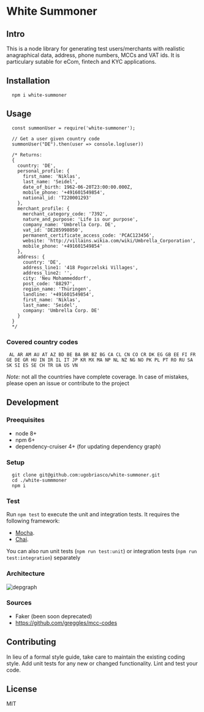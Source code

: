 # White Summoner

## Intro

This is a node library for generating test users/merchants with realistic anagraphical data, address, phone numbers, MCCs and VAT ids. It is particulary sutable for eCom, fintech and KYC applications.

## Installation

```
  npm i white-summoner
```

## Usage

```
  const summonUser = require('white-summoner');

  // Get a user given country code
  summonUser("DE").then(user => console.log(user))

  /* Returns:
  {
    country: 'DE',
    personal_profile: {
      first_name: 'Niklas',
      last_name: 'Seidel',
      date_of_birth: 1962-06-20T23:00:00.000Z,
      mobile_phone: '+491601549854',
      national_id: 'T220001293'
    },
    merchant_profile: {
      merchant_category_code: '7392',
      nature_and_purpose: 'Life is our purpose',
      company_name: 'Umbrella Corp. DE',
      vat_id: 'DE285998050',
      permanent_certificate_access_code: 'PCAC123456',
      website: 'http://villains.wikia.com/wiki/Umbrella_Corporation',
      mobile_phone: '+491601549854'
    },
    address: {
      country: 'DE',
      address_line1: '418 Pogorzelski Villages',
      address_line2: '',
      city: 'Neu Mohammeddorf',
      post_code: '88297',
      region_name: 'Thüringen',
      landline: '+491601549854',
      first_name: 'Niklas',
      last_name: 'Seidel',
      company: 'Umbrella Corp. DE'
    }
  }
  */
```

### Covered country codes

```
 AL AR AM AU AT AZ BD BE BA BR BZ BG CA CL CN CO CR DK EG GB EE FI FR GE DE GR HU IN IR IL IT JP KR MX MA NP NL NZ NG NO PK PL PT RO RU SA SK SI ES SE CH TR UA US VN
```

_Note:_ not all the countries have complete coverage. In case of mistakes, please open an issue or contribute to the project

## Development

### Preequisites

- node 8+
- npm 6+
- dependency-cruiser 4+ (for updating dependency graph)

### Setup

```
  git clone git@github.com:ugobriasco/white-summoner.git
  cd ./white-summmoner
  npm i
```

### Test

Run `npm test` to execute the unit and integration tests. It requires the following framework:

- [Mocha](https://mochajs.org/).
- [Chai](http://chaijs.com).

You can also run unit tests (`npm run test:unit`) or integration tests (`npm run test:integration`) separately

### Architecture

![depgraph](./dependencygraph.svg)

### Sources

- Faker (been soon deprecated)
- https://github.com/greggles/mcc-codes

## Contributing

In lieu of a formal style guide, take care to maintain the existing coding style. Add unit tests for any new or changed functionality. Lint and test your code.

## License

MIT
